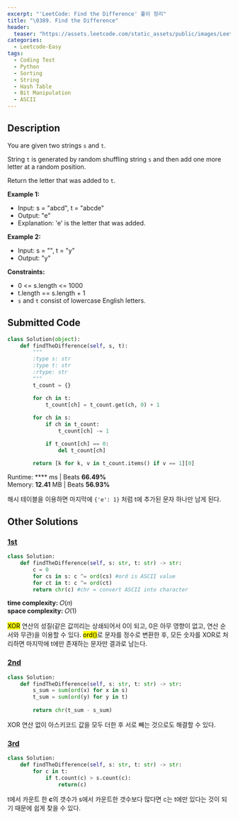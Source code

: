 ```yaml
---
excerpt: "'LeetCode: Find the Difference' 풀이 정리"
title: "\0389. Find the Difference"
header:
  teaser: "https://assets.leetcode.com/static_assets/public/images/LeetCode_Sharing.png"
categories:
  - Leetcode-Easy
tags:
  - Coding Test
  - Python
  - Sorting
  - String
  - Hash Table
  - Bit Manipulation
  - ASCII
---
```


## <i class="fa-solid fa-file-lines"></i> Description

You are given two strings `s` and `t`.

String `t` is generated by random shuffling string `s` and then add one more letter at a random position.

Return the letter that was added to `t`.

**Example 1:**

- Input: s = "abcd", t = "abcde"
- Output: "e"
- Explanation: 'e' is the letter that was added.

**Example 2:**

- Input: s = "", t = "y"
- Output: "y"

**Constraints:**

- 0 <= s.length <= 1000
- t.length == s.length + 1
- `s` and `t` consist of lowercase English letters.

## <i class="fa-solid fa-cloud-arrow-up"></i> Submitted Code

```python
class Solution(object):
    def findTheDifference(self, s, t):
        """
        :type s: str
        :type t: str
        :rtype: str
        """
        t_count = {}

        for ch in t:
            t_count[ch] = t_count.get(ch, 0) + 1
        
        for ch in s:
            if ch in t_count:
                t_count[ch] -= 1

            if t_count[ch] == 0:
                del t_count[ch]

        return [k for k, v in t_count.items() if v == 1][0]
```
<i class="fa-solid fa-clock"></i> Runtime: **** ms \| Beats **66.49%**    
<i class="fa-solid fa-memory"></i> Memory: **12.41** MB \| Beats **56.93%**

해시 테이블을 이용하면 마지막에 `{'e': 1}` 처럼 t에 추가된 문자 하나만 남게 된다.

## <i class="fa-solid fa-flask"></i> Other Solutions

### <a href="https://leetcode.com/problems/find-the-difference/solutions/1751380/javacpython-very-very-easy-to-go-solutio-iy8f/" target="_blank">1st</a>

```python
class Solution:
    def findTheDifference(self, s: str, t: str) -> str:
        c = 0
        for cs in s: c ^= ord(cs) #ord is ASCII value
        for ct in t: c ^= ord(ct)
        return chr(c) #chr = convert ASCII into character
```
<i class="fa-solid fa-clock"></i> **time complexity:** 𝑂(𝑛)    
<i class="fa-solid fa-memory"></i> **space complexity:** 𝑂(1)           

<mark>XOR</mark> 연산의 성질(같은 값끼리는 상쇄되어서 0이 되고, 0은 아무 영향이 없고, 연산 순서와 무관)을 이용할 수 있다. <mark>ord()</mark>로 문자를 정수로 변환한 후, 모든 숫자를 XOR로 처리하면 마지막에 t에만 존재하는 문자만 결과로 남는다.

### <a href="https://leetcode.com/problems/find-the-difference/solutions/5814403/simple-and-efficient-python-solution-usi-5bej/" target="_blank">2nd</a>

```python
class Solution:
    def findTheDifference(self, s: str, t: str) -> str:
        s_sum = sum(ord(x) for x in s)
        t_sum = sum(ord(y) for y in t)
    
        return chr(t_sum - s_sum)
```
XOR 연산 없이 아스키코드 값을 모두 더한 후 서로 빼는 것으로도 해결할 수 있다.

### <a href="https://leetcode.com/problems/find-the-difference/solutions/6756568/video-how-we-think-about-a-solution-pyth-zayx/" target="_blank">3rd</a>

```python
class Solution:
    def findTheDifference(self, s: str, t: str) -> str:
        for c in t:
            if t.count(c) > s.count(c):
                return(c)
```
t에서 카운트 한 **c**의 갯수가 s에서 카운트한 갯수보다 많다면 c는 t에만 있다는 것이 되기 때문에 쉽게 찾을 수 있다.